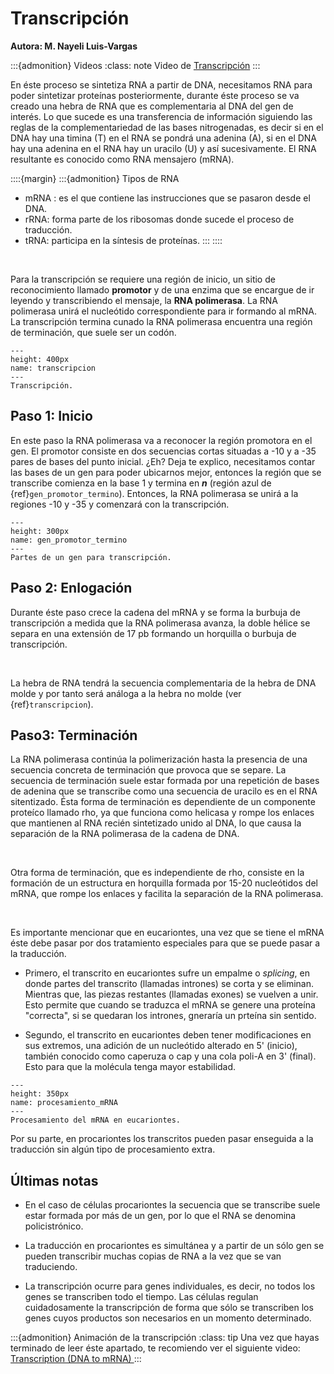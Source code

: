 # Transcripción
**Autora: M. Nayeli Luis-Vargas**

:::{admonition} Videos
:class: note
Video de <a href = "https://drive.google.com/file/d/1A5i7Rw0umtPWqKhPLeG5A1kkLgFhEe5y/view?usp=sharing"> Transcripción</a>
:::


En éste proceso se sintetiza RNA a partir de DNA, necesitamos RNA para poder sintetizar proteínas posteriormente, durante éste proceso se va creado una hebra de RNA que es complementaria al DNA del gen de interés. Lo que sucede es una transferencia de información siguiendo las reglas de la complementariedad de las bases nitrogenadas, es decir si en el DNA hay una timina (T) en el RNA se pondrá una adenina (A), si en el DNA hay una adenina en el RNA hay un uracilo (U) y así sucesivamente. El RNA resultante es conocido como RNA mensajero (mRNA).

::::{margin}
:::{admonition} Tipos de RNA
* mRNA : es el que contiene las instrucciones que se pasaron desde el DNA.
* rRNA: forma parte de los ribosomas donde sucede el proceso de traducción.
* tRNA: participa en la síntesis de proteínas.
:::
::::

<br>

Para la transcripción se requiere una región de inicio, un sitio de reconocimiento llamado **promotor** y de una enzima que se encargue de ir leyendo y transcribiendo el mensaje, la **RNA polimerasa**. La RNA polimerasa unirá el nucleótido correspondiente para ir formando al mRNA. La transcripción termina cunado la RNA polimerasa encuentra una región de terminación, que suele ser un codón.


```{figure} ../images/transcripcion.png
---
height: 400px
name: transcripcion
---
Transcripción.
```

## Paso 1: Inicio

En este paso la RNA polimerasa va a reconocer la región promotora en el gen. El promotor consiste en dos secuencias cortas situadas a -10 y a -35 pares de bases del punto inicial. ¿Eh? Deja te explico, necesitamos contar las bases de un gen para poder ubicarnos mejor, entonces la región que se transcribe comienza en la base 1 y termina en ***n*** (región azul de {ref}`gen_promotor_termino`). Entonces, la RNA polimerasa se unirá a la regiones -10 y -35 y comenzará con la transcripción.

```{figure} ../images/gen_promotor_termino.png
---
height: 300px
name: gen_promotor_termino
---
Partes de un gen para transcripción.
```

## Paso 2: Enlogación
Durante éste paso crece la cadena del mRNA y se forma la burbuja de transcripción a medida que la RNA polimerasa avanza, la doble hélice se separa en una extensión de 17 pb formando un horquilla o burbuja de transcripción.

<br>

La hebra de RNA tendrá la secuencia complementaria de la hebra de DNA molde y por tanto será análoga a la hebra no molde (ver {ref}`transcripcion`).

## Paso3: Terminación

La RNA polimerasa continúa la polimerización hasta la presencia de una secuencia concreta de terminación que provoca que se separe. La secuencia de terminación suele estar formada por una repetición de bases de adenina que se transcribe como una secuencia de uracilo es en el RNA sitentizado. Ésta forma de terminación es dependiente de un componente proteíco llamado rho, ya que funciona como helicasa y rompe los enlaces que mantienen al RNA recién sintetizado unido al DNA, lo que causa la separación de la RNA polimerasa de la cadena de DNA.

<br>

Otra forma de terminación, que es independiente de rho, consiste en la formación de un estructura en horquilla formada por 15-20 nucleótidos del mRNA, que rompe los enlaces y facilita la separación de la RNA polimerasa.

<br>

Es importante mencionar que en eucariontes, una vez que se tiene el mRNA éste debe pasar por dos tratamiento especiales para que se puede pasar a la traducción.

* Primero, el transcrito en eucariontes sufre un empalme o *splicing*, en donde partes del transcrito (llamadas intrones) se corta y se eliminan. Mientras que, las piezas restantes (llamadas exones) se vuelven a unir. Esto permite que cuando se traduzca el mRNA se genere una proteína "correcta", si se quedaran los intrones, gneraría un prteína sin sentido.

* Segundo, el transcrito en eucariontes deben tener modificaciones en sus extremos, una adición de un nucleótido alterado en 5' (inicio), también conocido como caperuza o cap y una cola poli-A en 3' (final). Esto para que la molécula tenga mayor estabilidad.

```{figure} ../images/procesamiento_mRNA.png
---
height: 350px
name: procesamiento_mRNA
---
Procesamiento del mRNA en eucariontes.
```

Por su parte, en procariontes los transcritos pueden pasar enseguida a la traducción sin algún tipo de procesamiento extra.

## Últimas notas

* En el caso de células procariontes la secuencia que se transcribe suele estar formada por más de un gen, por lo que el RNA se denomina policistrónico.

* La traducción en procariontes es simultánea y a partir de un sólo gen se pueden transcribir muchas copias de RNA a la vez que se van traduciendo.

* La transcripción ocurre para genes individuales, es decir, no todos los genes se transcriben todo el tiempo. Las células regulan cuidadosamente la transcripción de forma que sólo se transcriben los genes cuyos productos son necesarios en un momento determinado.

:::{admonition} Animación de la transcripción
:class: tip
Una vez que hayas terminado de leer éste apartado, te recomiendo ver el siguiente video: <a href = "https://www.youtube.com/watch?v=_Zyb8bpGMR0">Transcription (DNA to mRNA) </a>
:::
